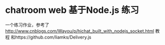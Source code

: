 # chatroom web 基于Node.js 练习        
一个练习作业，参考了
http://www.cnblogs.com/Wayou/p/hichat_built_with_nodejs_socket.html
教程
和https://github.com/liamks/Delivery.js


